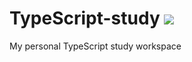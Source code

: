 # TypeScript-study <img src="https://img.shields.io/badge/Twitter-1DA1F2?style=for-the-badge&logo=twitter&logoColor=white">

My personal TypeScript study workspace

